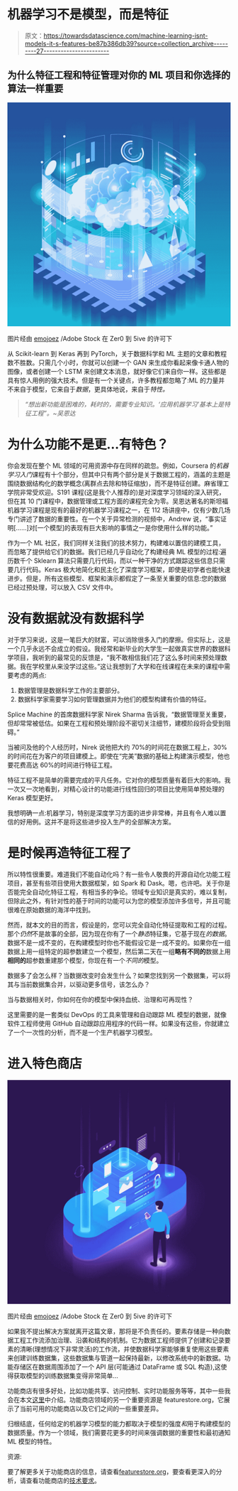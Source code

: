 # 机器学习不是模型，而是特征

> 原文：<https://towardsdatascience.com/machine-learning-isnt-models-it-s-features-be87b386db39?source=collection_archive---------27----------------------->

## 为什么特征工程和特征管理对你的 ML 项目和你选择的算法一样重要

![](img/35d58d8ecca414fc8bf96383f2c2f2ee.png)

图片经由 [emojoez](https://stock.adobe.com/contributor/203936817/emojoez?load_type=author&prev_url=detail) /Adobe Stock 在 Zer0 到 5ive 的许可下

从 Scikit-learn 到 Keras 再到 PyTorch，关于数据科学和 ML 主题的文章和教程数不胜数。只需几个小时，你就可以创建一个 GAN 来生成你看起来像卡通人物的图像，或者创建一个 LSTM 来创建文本消息，就好像它们来自你一样。这些都是具有惊人用例的强大技术。但是有一个关键点，许多教程都忽略了:ML 的力量并不来自于模型，它来自于*数据*，更具体地说，来自于*特性。*

> *“想出新功能是困难的，耗时的，需要专业知识。‘应用机器学习’基本上是特征工程”。~吴恩达*

# 为什么功能不是更…有特色？

你会发现在整个 ML 领域的可用资源中存在同样的疏忽。例如，Coursera 的*机器学习入门*课程有十个部分，但其中只有两个部分是关于数据工程的，涵盖的主题是围绕数据结构化的数学概念(离群点去除和特征缩放)，而不是特征创建。麻省理工学院非常受欢迎。S191 课程(这是我个人推荐的)是对深度学习领域的深入研究，但在其 10 门课程中，数据管理或工程方面的课程完全为零。吴恩达著名的斯坦福机器学习课程是现有的最好的机器学习课程之一，在 112 场讲座中，仅有少数几场专门讲述了数据的重要性。在一个关于异常检测的视频中，Andrew 说，“事实证明[……]对[一个模型]的表现有巨大影响的事情之一是你使用什么样的功能。”

作为一个 ML 社区，我们同样关注我们的技术努力，构建难以置信的建模工具，而忽略了提供给它们的数据。我们已经几乎自动化了构建经典 ML 模型的过程:遍历数千个 Sklearn 算法只需要几行代码，而以一种干净的方式跟踪这些信息只需要几行代码。Keras 极大地简化和民主化了深度学习框架，即使是初学者也能快速进步。但是，所有这些模型、框架和演示都假定了一条至关重要的信息:您的数据已经过预处理，可以放入 CSV 文件中。

# **没有数据就没有数据科学**

对于学习来说，这是一笔巨大的财富，可以消除很多入门的摩擦。但实际上，这是一个几乎永远不会成立的假设。我经常和新毕业的大学生一起做真实世界的数据科学项目，我听到的最常见的反馈是，“我不敢相信我们花了这么多时间来预处理数据。我在学校里从来没学过这些。”这让我想到了大学和在线课程在未来的课程中需要考虑的两点:

1.  数据管理是数据科学工作的主要部分。
2.  数据科学家需要学习如何管理数据并为他们的模型构建有价值的特征。

Splice Machine 的首席数据科学家 Nirek Sharma 告诉我，“数据管理至关重要，但却常常被低估。如果在工程和预处理阶段不密切关注细节，建模阶段将会受到阻碍。”

当被问及他的个人经历时，Nirek 说他把大约 70%的时间花在数据工程上，30%的时间花在为客户的项目建模上。即使在“完美”数据的基础上构建演示模型，他也要花费高达 60%的时间进行特征工程。

特征工程不是简单的需要完成的平凡任务。它对你的模型质量有着巨大的影响。我一次又一次地看到，对精心设计的功能进行线性回归的项目比使用简单预处理的 Keras 模型更好。

我想明确一点:机器学习，特别是深度学习方面的进步非常棒，并且有令人难以置信的好用例。这并不是将这些进步投入生产的全部解决方案。

# **是时候再造特征工程了**

所以特性很重要。难道我们不能自动化吗？有一些令人敬畏的开源自动化功能工程项目，甚至有些项目使用大数据框架，如 Spark 和 Dask。嗯，也许吧。关于你是否能完全自动化特征工程，有相当多的争论。领域专业知识是真实的，难以复制，但除此之外，有针对性的基于时间的功能可以为您的模型添加许多信号，并且可能很难在原始数据的海洋中找到。

然而，就本文的目的而言，假设是的，您可以完全自动化特征提取和工程的过程。那个*仍然*不是故事的全部，因为现在你有了一个*静态*特征集，它基于现在*的数据*。数据不是一成不变的，在构建模型时你也不能假设它是一成不变的。如果你在一组数据上用一组特定的超参数建立一个模型，然后第二天在一组**略有不同的**数据上用**相同的**超参数重建那个模型，你现在有一个*不同的*模型。

数据多了会怎么样？当数据改变时会发生什么？如果您找到另一个数据集，可以将其与当前数据集合并，以驱动更多信号，该怎么办？

当与数据相关时，你如何在你的模型中保持血统、治理和可再现性？

这里需要的是一套类似 DevOps 的工具来管理和自动跟踪 ML 模型的数据，就像软件工程师使用 GitHub 自动跟踪应用程序的代码一样。如果没有这些，你就建立了一个一次性的分析，而不是一个生产机器学习模型。

# **进入特色商店**

![](img/d8b6d13d52bbcb5b781a84c2935685b3.png)

图片经由 [emojoez](https://stock.adobe.com/contributor/203936817/emojoez?load_type=author&prev_url=detail) /Adobe Stock 在 Zer0 到 5ive 的许可下

如果我不提出解决方案就离开这篇文章，那将是不负责任的。要素存储是一种向数据工程工作流添加治理、沿袭和结构的机制。它为数据工程师提供了创建和记录要素的清晰(理想情况下非常灵活)的工作流，并使数据科学家能够重复使用这些要素来创建训练数据集，这些数据集与管道一起保持最新，以修改系统中的新数据。功能存储区在数据周围添加了一个 API 层(可能通过 DataFrame 或 SQL 构造),这使得获取模型的训练数据集变得非常简单…

功能商店有很多好处，比如功能共享、访问控制、实时功能服务等等，其中一些我会在本文[这里](https://medium.com/data-for-ai/5-minimum-requirements-of-an-operational-feature-store-ab1436ca1a2c?sk=11eb65fa5d460cd663040d69c451fe52)中介绍。功能商店领域的另一个重要资源是 featurestore.org，它展示了当前可用的功能商店以及它们之间的一些重要差异。

归根结底，任何给定的机器学习模型的能力都取决于模型的强度*和*用于构建模型的数据质量。作为一个领域，我们需要花更多的时间来强调数据的重要性和最初通知 ML 模型的特性。

资源:

要了解更多关于功能商店的信息，请查看[featurestore.org](http://featurestore.org/)，要查看更深入的分析，请查看功能商店的[技术要求](https://medium.com/data-for-ai/5-minimum-requirements-of-an-operational-feature-store-ab1436ca1a2c?sk=11eb65fa5d460cd663040d69c451fe52)。